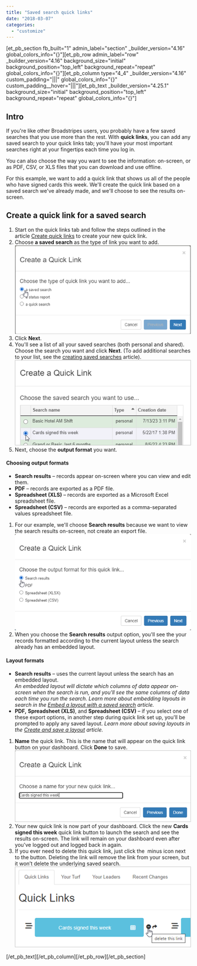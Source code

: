 ```yaml
---
title: "Saved search quick links"
date: "2018-03-07"
categories: 
  - "customize"
---
```


\[et\_pb\_section fb\_built="1" admin\_label="section" \_builder\_version="4.16" global\_colors\_info="{}"\]\[et\_pb\_row admin\_label="row" \_builder\_version="4.16" background\_size="initial" background\_position="top\_left" background\_repeat="repeat" global\_colors\_info="{}"\]\[et\_pb\_column type="4\_4" \_builder\_version="4.16" custom\_padding="|||" global\_colors\_info="{}" custom\_padding\_\_hover="|||"\]\[et\_pb\_text \_builder\_version="4.25.1" background\_size="initial" background\_position="top\_left" background\_repeat="repeat" global\_colors\_info="{}"\]

## Intro

If you're like other Broadstripes users, you probably have a few saved searches that you use more than the rest. With **quick links**, you can add any saved search to your quick links tab; you'll have your most important searches right at your fingertips each time you log in.

You can also choose the way you want to see the information: on-screen, or as PDF, CSV, or XLS files that you can download and use offline.

For this example, we want to add a quick link that shows us all of the people who have signed cards this week. We'll create the quick link based on a saved search we've already made, and we'll choose to see the results on-screen.

## Create a quick link for a saved search

1. Start on the quick links tab and follow the steps outlined in the article [Create quick links](https://help.broadstripes.com/help-articles/using-broadstripes/customize/create-a-quick-link/) to create your new quick link.
2. Choose **a saved search** as the type of link you want to add.![](images/quicklink-choose-savedsearch.png)
3. Click **Next**.
4. You'll see a list of all your saved searches (both personal and shared). Choose the search you want and click **Next**. (To add additional searches to your list, see the [creating saved searches](https://help.broadstripes.com/help-articles/using-broadstripes/customize/create-and-save-a-search/) article).![](images/ChooseSearch-quick-links.png)
5. Next, choose the **output format** you want.

#### Choosing output formats

- **Search results** – records appear on-screen where you can view and edit them.
- **PDF** – records are exported as a PDF file.
- **Spreadsheet (XLS)** – records are exported as a Microsoft Excel spreadsheet file.
- **Spreadsheet (CSV)** – records are exported as a comma-separated values spreadsheet file.

1. For our example, we'll choose **Search results** because we want to view the search results on-screen, not create an export file.  
    ![](images/quick-link-naming2-1.png)
2. When you choose the **Search results** output option, you'll see the your records formatted according to the current layout unless the search already has an embedded layout.

#### Layout formats

- **Search results** – uses the current layout unless the search has an embedded layout.  
    _An embedded layout will dictate which columns of data appear on-screen when the search is run, and you'll see the same columns of data each time you run the search. Learn more about embedding layouts in search in the [Embed a layout with a saved search](https://help.broadstripes.com/help-articles/using-broadstripes/customize/embed-a-layout-with-a-saved-search/) article._
- **PDF,** **Spreadsheet (XLS)**, and **Spreadsheet (CSV)** – if you select one of these export options, in another step during quick link set up, you'll be prompted to apply any saved layout. _Learn more about saving layouts in the [Create and save a layout](https://help.broadstripes.com/help-articles/using-broadstripes/customize/save-a-layout/) article._

1. **Name** the quick link. This is the name that will appear on the quick link button on your dashboard. Click **Done** to save.![](images/quick-link-naming2.png)
2. Your new quick link is now part of your dashboard. Click the new **Cards signed this week** quick link button to launch the search and see the results on-screen. The link will remain on your dashboard even after you've logged out and logged back in again.
3. If you ever need to delete this quick link, just click the  minus icon next to the button. Deleting the link will remove the link from your screen, but it won’t delete the underlying saved search.![](images/Quick-link-delete.png)

\[/et\_pb\_text\]\[/et\_pb\_column\]\[/et\_pb\_row\]\[/et\_pb\_section\]
